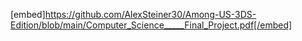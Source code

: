 [embed]https://github.com/AlexSteiner30/Among-US-3DS-Edition/blob/main/Computer_Science_____Final_Project.pdf[/embed]
